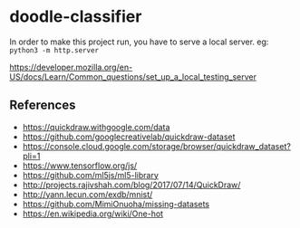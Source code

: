 # doodle-classifier

In order to make this project run, you have to serve a local server.
eg:
`python3 -m http.server`

https://developer.mozilla.org/en-US/docs/Learn/Common_questions/set_up_a_local_testing_server

## References
- https://quickdraw.withgoogle.com/data
- https://github.com/googlecreativelab/quickdraw-dataset
- https://console.cloud.google.com/storage/browser/quickdraw_dataset?pli=1
- https://www.tensorflow.org/js/
- https://github.com/ml5js/ml5-library
- http://projects.rajivshah.com/blog/2017/07/14/QuickDraw/
- http://yann.lecun.com/exdb/mnist/
- https://github.com/MimiOnuoha/missing-datasets
- https://en.wikipedia.org/wiki/One-hot
